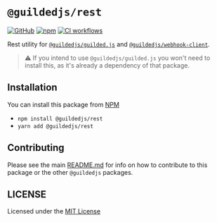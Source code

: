 # `@guildedjs/rest`

[![GitHub](https://img.shields.io/github/license/zaida04/guilded.js-selfbot)](https://github.com/zaida04/guilded.js-selfbot/blob/main/LICENSE)
[![npm](https://img.shields.io/npm/v/@guildedjs/rest?color=crimson&logo=npm)](https://www.npmjs.com/package/@guildedjs/rest)
[![CI workflows](https://github.com/zaida04/guilded.js-selfbot/actions/workflows/ci.yml/badge.svg)](https://github.com/zaida04/guilded.js-selfbot/actions/workflows/ci.yml)

Rest utility for [`@guildedjs/guilded.js`](https://github.com/zaida04/guilded.js-selfbot/tree/main/packages/guilded.js) and [`@guildedjs/webhook-client`](https://github.com/zaida04/guilded.js-selfbot/tree/main/packages/webhook-client).

> ⚠️ If you intend to use `@guildedjs/guilded.js` you won't need to install this, as it's already a dependency of that package.

## Installation

You can install this package from [NPM](https://www.npmjs.com/package/@guildedjs/rest)

-   `npm install @guildedjs/rest`
-   `yarn add @guildedjs/rest`

## Contributing

Please see the main [README.md](https://github.com/zaida04/guilded.js-selfbot) for info on how to contribute to this package or the other `@guildedjs` packages.

## LICENSE

Licensed under the [MIT License](https://github.com/zaida04/guilded.js-selfbot/blob/main/LICENSE)
